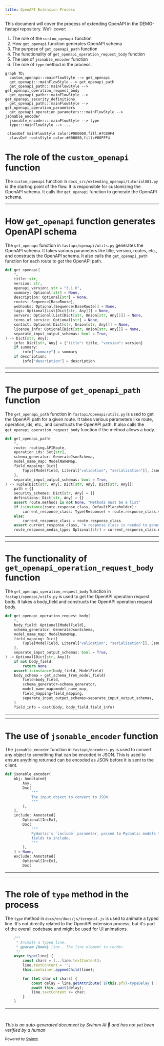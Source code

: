 ```yaml
---
title: OpenAPI Extension Process
---
```

This document will cover the process of extending OpenAPI in the DEMO-fastapi repository. We'll cover:

1. The role of the `custom_openapi` function
2. How `get_openapi` function generates OpenAPI schema
3. The purpose of `get_openapi_path` function
4. The functionality of `get_openapi_operation_request_body` function
5. The use of `jsonable_encoder` function
6. The role of `type` method in the process.

```mermaid
graph TD;
  custom_openapi:::mainFlowStyle --> get_openapi
  get_openapi:::mainFlowStyle --> get_openapi_path
  get_openapi_path:::mainFlowStyle --> get_openapi_operation_request_body
  get_openapi_path:::mainFlowStyle --> get_openapi_security_definitions
  get_openapi_path:::mainFlowStyle --> get_openapi_operation_parameters
  get_openapi_operation_parameters:::mainFlowStyle --> jsonable_encoder
  jsonable_encoder:::mainFlowStyle --> type
  type:::mainFlowStyle --> ...

 classDef mainFlowStyle color:#000000,fill:#7CB9F4
  classDef rootsStyle color:#000000,fill:#00FFF4
```

# The role of the `custom_openapi` function

The `custom_openapi` function in `docs_src/extending_openapi/tutorial001.py` is the starting point of the flow. It is responsible for customizing the OpenAPI schema. It calls the `get_openapi` function to generate the OpenAPI schema.

<SwmSnippet path="/fastapi/openapi/utils.py" line="438">

---

# How `get_openapi` function generates OpenAPI schema

The `get_openapi` function in `fastapi/openapi/utils.py` generates the OpenAPI schema. It takes various parameters like title, version, routes, etc., and constructs the OpenAPI schema. It also calls the `get_openapi_path` function for each route to get the OpenAPI path.

```python
def get_openapi(
    *,
    title: str,
    version: str,
    openapi_version: str = "3.1.0",
    summary: Optional[str] = None,
    description: Optional[str] = None,
    routes: Sequence[BaseRoute],
    webhooks: Optional[Sequence[BaseRoute]] = None,
    tags: Optional[List[Dict[str, Any]]] = None,
    servers: Optional[List[Dict[str, Union[str, Any]]]] = None,
    terms_of_service: Optional[str] = None,
    contact: Optional[Dict[str, Union[str, Any]]] = None,
    license_info: Optional[Dict[str, Union[str, Any]]] = None,
    separate_input_output_schemas: bool = True,
) -> Dict[str, Any]:
    info: Dict[str, Any] = {"title": title, "version": version}
    if summary:
        info["summary"] = summary
    if description:
        info["description"] = description
```

---

</SwmSnippet>

<SwmSnippet path="/fastapi/openapi/utils.py" line="215">

---

# The purpose of `get_openapi_path` function

The `get_openapi_path` function in `fastapi/openapi/utils.py` is used to get the OpenAPI path for a given route. It takes various parameters like route, operation_ids, etc., and constructs the OpenAPI path. It also calls the `get_openapi_operation_request_body` function if the method allows a body.

```python
def get_openapi_path(
    *,
    route: routing.APIRoute,
    operation_ids: Set[str],
    schema_generator: GenerateJsonSchema,
    model_name_map: ModelNameMap,
    field_mapping: Dict[
        Tuple[ModelField, Literal["validation", "serialization"]], JsonSchemaValue
    ],
    separate_input_output_schemas: bool = True,
) -> Tuple[Dict[str, Any], Dict[str, Any], Dict[str, Any]]:
    path = {}
    security_schemes: Dict[str, Any] = {}
    definitions: Dict[str, Any] = {}
    assert route.methods is not None, "Methods must be a list"
    if isinstance(route.response_class, DefaultPlaceholder):
        current_response_class: Type[Response] = route.response_class.value
    else:
        current_response_class = route.response_class
    assert current_response_class, "A response class is needed to generate OpenAPI"
    route_response_media_type: Optional[str] = current_response_class.media_type
```

---

</SwmSnippet>

<SwmSnippet path="/fastapi/openapi/utils.py" line="131">

---

# The functionality of `get_openapi_operation_request_body` function

The `get_openapi_operation_request_body` function in `fastapi/openapi/utils.py` is used to get the OpenAPI operation request body. It takes a body_field and constructs the OpenAPI operation request body.

```python
def get_openapi_operation_request_body(
    *,
    body_field: Optional[ModelField],
    schema_generator: GenerateJsonSchema,
    model_name_map: ModelNameMap,
    field_mapping: Dict[
        Tuple[ModelField, Literal["validation", "serialization"]], JsonSchemaValue
    ],
    separate_input_output_schemas: bool = True,
) -> Optional[Dict[str, Any]]:
    if not body_field:
        return None
    assert isinstance(body_field, ModelField)
    body_schema = get_schema_from_model_field(
        field=body_field,
        schema_generator=schema_generator,
        model_name_map=model_name_map,
        field_mapping=field_mapping,
        separate_input_output_schemas=separate_input_output_schemas,
    )
    field_info = cast(Body, body_field.field_info)
```

---

</SwmSnippet>

<SwmSnippet path="/fastapi/encoders.py" line="102">

---

# The use of `jsonable_encoder` function

The `jsonable_encoder` function in `fastapi/encoders.py` is used to convert any object to something that can be encoded in JSON. This is used to ensure anything returned can be encoded as JSON before it is sent to the client.

```python
def jsonable_encoder(
    obj: Annotated[
        Any,
        Doc(
            """
            The input object to convert to JSON.
            """
        ),
    ],
    include: Annotated[
        Optional[IncEx],
        Doc(
            """
            Pydantic's `include` parameter, passed to Pydantic models to set the
            fields to include.
            """
        ),
    ] = None,
    exclude: Annotated[
        Optional[IncEx],
        Doc(
```

---

</SwmSnippet>

<SwmSnippet path="/docs/en/docs/js/termynal.js" line="167">

---

# The role of `type` method in the process

The `type` method in `docs/en/docs/js/termynal.js` is used to animate a typed line. It's not directly related to the OpenAPI extension process, but it's part of the overall codebase and might be used for UI animations.

```javascript
    /**
     * Animate a typed line.
     * @param {Node} line - The line element to render.
     */
    async type(line) {
        const chars = [...line.textContent];
        line.textContent = '';
        this.container.appendChild(line);

        for (let char of chars) {
            const delay = line.getAttribute(`${this.pfx}-typeDelay`) || this.typeDelay;
            await this._wait(delay);
            line.textContent += char;
        }
    }
```

---

</SwmSnippet>

&nbsp;

*This is an auto-generated document by Swimm AI 🌊 and has not yet been verified by a human*

<SwmMeta version="3.0.0" repo-id="Z2l0aHViJTNBJTNBREVNTy1mYXN0YXBpJTNBJTNBZ2lsYWRuYXZvdA==" repo-name="DEMO-fastapi" doc-type="flows"><sup>Powered by [Swimm](/)</sup></SwmMeta>
